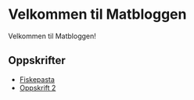 # Velkommen til Matbloggen

Velkommen til Matbloggen!

## Oppskrifter

- [Fiskepasta](recipes/recipe1.md)
- [Oppskrift 2](recipes/recipe2.md)
